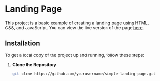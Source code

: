 # Landing Page

This project is a basic example of creating a landing page using HTML, CSS, and JavaScript. You can view the live version of the page [here](https://landing-page-sand-chi-95.vercel.app/).

## Installation

To get a local copy of the project up and running, follow these steps:

1. **Clone the Repository**

   ```bash
   git clone https://github.com/yourusername/simple-landing-page.git
